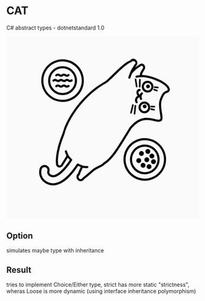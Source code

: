 # CAT  
C# abstract types - dotnetstandard 1.0  

![cat](Pics/Cat01.png?raw=true "cat")  

## Option
simulates maybe type with inheritance

## Result
tries to implement Choice/Either type, strict has more static "strictness",  
wheras Loose is more dynamic (using interface inheritance polymorphism)
